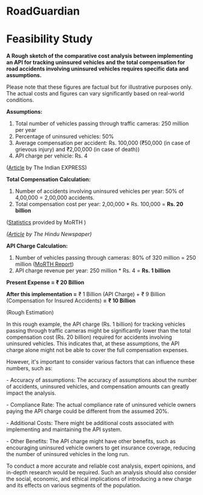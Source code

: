 # RoadGuardian

# Feasibility Study

**A Rough sketch of the comparative cost analysis between implementing an API for tracking uninsured vehicles and the total compensation for road accidents involving uninsured vehicles requires specific data and assumptions.**

Please note that these figures are factual but for illustrative purposes only. The actual costs and figures can vary significantly based on real-world conditions.

**Assumptions:**

1. Total number of vehicles passing through traffic cameras: 250 million per year
2. Percentage of uninsured vehicles: 50%
3. Average compensation per accident: Rs. 100,000 (₹50,000 (in case of grievous injury) and ₹2,00,000 (in case of death))
4. API charge per vehicle: Rs. 4




([Article](https://indianexpress.com/article/business/economy/16-54-cr-vehicles-plying-in-country-are-uninsured-mos-finance-bhagwat-karad/) by The Indian EXPRESS)

**Total Compensation Calculation:**

1. Number of accidents involving uninsured vehicles per year: 50% of 4,00,000 = 2,00,000 accidents.
2. Total compensation cost per year: 2,00,000 \* Rs. 100,000 = **Rs. 20 billion**


([Statistics](https://morth.nic.in/sites/default/files/RA_2021_Compressed.pdf) provided by MoRTH )


*([Article](https://www.thehindu.com/news/national/karnataka/indias-socio-economic-cost-of-road-accidents-in-2019-was-1571-billion-to-3881-billion-bosch/article37161481.ece) by The Hindu Newspaper)*


**API Charge Calculation:**

1. Number of vehicles passing through cameras: 80% of 320 million = 250 million ([MoRTH Report](https://morth.nic.in/sites/default/files/RTYB-2017-18-2018-19.pdf))
2. API charge revenue per year: 250 million \* Rs. 4 = **Rs. 1 billion**




**Present Expense = ₹ 20 Billion**

**After this implementation =** ₹ 1 Billion (API Charge) + ₹ 9 Billion (Compensation for Insured Accidents) **=** **₹ 10 Billion**

(Rough Estimation)

In this rough example, the API charge  (Rs. 1 billion) for tracking vehicles passing through traffic cameras might be significantly lower than the total compensation cost (Rs. 20 billion) required for accidents involving uninsured vehicles. This indicates that, at these assumptions, the API charge alone might not be able to cover the full compensation expenses.

However, it's important to consider various factors that can influence these numbers, such as:

\- Accuracy of assumptions: The accuracy of assumptions about the number of accidents, uninsured vehicles, and compensation amounts can greatly impact the analysis.

\- Compliance Rate: The actual compliance rate of uninsured vehicle owners paying the API charge could be different from the assumed 20%.

\- Additional Costs: There might be additional costs associated with implementing and maintaining the API system.

\- Other Benefits: The API charge might have other benefits, such as encouraging uninsured vehicle owners to get insurance coverage, reducing the number of uninsured vehicles in the long run.

To conduct a more accurate and reliable cost analysis, expert opinions, and in-depth research would be required. Such an analysis should also consider the social, economic, and ethical implications of introducing a new charge and its effects on various segments of the population.
